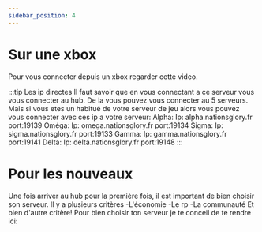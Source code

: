 ```yaml
---
sidebar_position: 4
---
```


# Sur une xbox

Pour vous connecter depuis un xbox regarder cette video.




:::tip Les ip directes
Il faut savoir que en vous connectant a ce serveur vous vous connecter au hub. De la vous pouvez vous connecter au 5 serveurs. Mais si vous etes un habitué de votre serveur de jeu alors vous pouvez vous connecter avec ces ip a votre serveur:
Alpha: Ip: alpha.nationsglory.fr port:19139
Oméga: Ip: omega.nationsglory.fr port:19134
Sigma: Ip: sigma.nationsglory.fr port:19133
Gamma: Ip: gamma.nationsglory.fr port:19141
Delta: Ip: delta.nationsglory.fr port:19148
:::


# Pour les nouveaux

Une fois arriver au hub pour la première fois, il est important de  bien choisir son serveur. Il y a plusieurs critères
-L'économie
-Le rp
-La communauté
Et bien d'autre critère!
Pour bien choisir ton serveur je te conceil de te rendre ici: 
